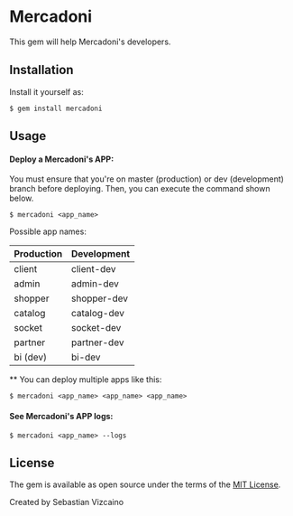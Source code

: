 # Mercadoni

This gem will help Mercadoni's developers. 

## Installation

Install it yourself as:

    $ gem install mercadoni

## Usage

#### Deploy a Mercadoni's APP:

You must ensure that you're on master (production) or dev (development) branch before deploying. Then, you can execute the command shown below.

    $ mercadoni <app_name>

Possible app names:

| Production | Development |
|------------|-------------|
| client     | client-dev  |
| admin      | admin-dev   |
| shopper    | shopper-dev |
| catalog    | catalog-dev |
| socket     | socket-dev  |
| partner    | partner-dev |
| bi (dev)   | bi-dev      |

** You can deploy multiple apps like this:

    $ mercadoni <app_name> <app_name> <app_name>


#### See Mercadoni's APP logs:

    $ mercadoni <app_name> --logs


## License

The gem is available as open source under the terms of the [MIT License](http://opensource.org/licenses/MIT).

Created by Sebastian Vizcaino
